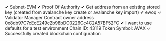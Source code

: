 ✔ Subnet-EVM
✔ Proof Of Authority
✔ Get address from an existing stored key (created from avalanche key create or avalanche key import)
✔ ewoq
✓ Validator Manager Contract owner address 0x8db97C7cEcE249c2b98bDC0226Cc4C2A57BF52FC
✔ I want to use defaults for a test environment
Chain ID: 43119
Token Symbol: AVAX
✓ Successfully created blockchain configuration

